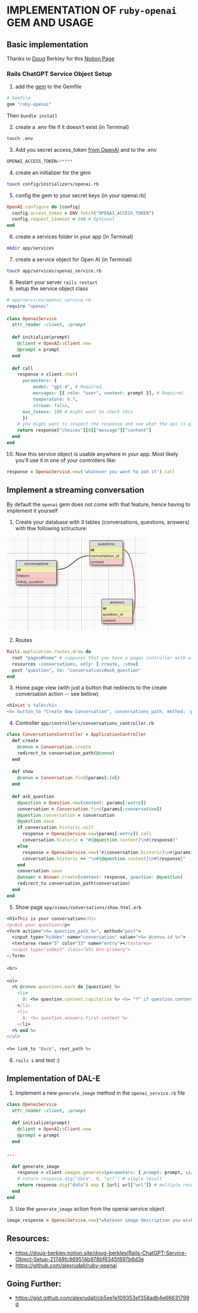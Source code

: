# IMPLEMENTATION OF ```ruby-openai``` GEM AND USAGE

## Basic implementation
Thanks to [Doug](https://github.com/dmbf29) Berkley for this [Notion Page](https://doug-berkley.notion.site/doug-berkley/Rails-ChatGPT-Service-Object-Setup-21748fc969514b978bf6345f897b6d3e)

### Rails ChatGPT Service Object Setup

1. add the [gem](https://github.com/alexrudall/ruby-openai) to the Gemfile

```ruby
# Gemfile
gem "ruby-openai"
```

Then `bundle install`

2. create a .env file if it doesn't exist (in Terminal)

```bash
touch .env
```

3. Add you secret access_token [from OpenAI](https://platform.openai.com/account/api-keys) and to the .env

```jsx
OPENAI_ACCESS_TOKEN=*****
```

4. create an initializer for the gem

```bash
touch config/initializers/openai.rb
```

5. config the gem to your secret keys (in your openai.rb)

```ruby
OpenAI.configure do |config|
  config.access_token = ENV.fetch("OPENAI_ACCESS_TOKEN")
  config.request_timeout = 240 # Optional
end
```

6. create a services folder in your app (in Terminal)

```bash
mkdir app/services
```

7. create a service object for Open AI (in Terminal)

```bash
touch app/services/openai_service.rb
```

8. Restart your server `rails restart`
9. setup the service object class

```ruby
# app/services/openai_service.rb
require "openai"

class OpenaiService
  attr_reader :client, :prompt 

  def initialize(prompt)
    @client = OpenAI::Client.new
    @prompt = prompt
  end

  def call
    response = client.chat(
      parameters: {
          model: "gpt-4", # Required.
          messages: [{ role: "user", content: prompt }], # Required.
          temperature: 0.7,
          stream: false,
	  max_tokens: 100 # might want to check this
      })
    # you might want to inspect the response and see what the api is giving you
    return response["choices"][0]["message"]["content"]
  end
end
```

10. Now this service object is usable anywhere in your app. Most likely you’ll use it in one of your controllers like:
```ruby
response = OpenaiService.new('whatever you want to ask it').call
```

## Implement a streaming conversation
By default the ```openai``` gem does not come with that feature, hence having to implement it yourself

1. Create your database with 3 tables (conversations, questions, answers) with thw following sctructure:

<img src="./db-schema.png" width="380">

2. Routes
```ruby
Rails.application.routes.draw do
  root "pages#home" # supposes that you have a pages controller with a home action
  resources :conversations, only: [:create, :show]
  post "question", to: "conversations#ask_question"
end
```

3. Home page view (with just a button that redirects to the create conversation action -- see bellow)
```ruby
<h1>Let's talk</h1>
<%= button_to "Create New Conversation", conversations_path, method: :post, class: "btn btn-primary my-3" %>
```

4. Controller ```app/controllers/conversations_controller.rb```
```ruby
class ConversationsController < ApplicationController
  def create
    @convo = Conversation.create
    redirect_to conversation_path(@convo)
  end

  def show
    @convo = Conversation.find(params[:id])
  end

  def ask_question
    @question = Question.new(content: params[:entry])
    conversation = Conversation.find(params[:conversation])
    @question.conversation = conversation
    @question.save
    if conversation.historic.nil?
      response = OpenaiService.new(params[:entry]).call 
      conversation.historic = "#{@question.content}\n#{response}"
    else
      response = OpenaiService.new("#{conversation.historic}\n#{params[:entry]}").call
      conversation.historic += "\n#{@question.content}\n#{response}"
    end
    conversation.save
    @answer = Answer.create(content: response, question: @question)
    redirect_to conversation_path(conversation)
  end
end
```

5. Show page ```app/views/conversations/show.html.erb```

```ruby
<h1>This is your conversation</h1>
<p>Ask your question</p>
<form action="<%= question_path %>", method="post">
  <input type="hidden" name="conversation" value="<%= @convo.id %>">
  <textarea rows="5" cols="33" name="entry"></textarea>
  <input type="submit" class="btn btn-primary">
</form>

<br>

<ul>
  <% @convo.questions.each do |question| %>
    <li>
      Q: <%= question.content.capitalize %> <%= "?" if question.content.strip.last != "?" %>
    </li>
    <li>
      A: <%= question.answers.first.content %>
    </li>
  <% end %>
</ul>

<%= link_to "Back", root_path %>

```
6. ```rails s``` and test :)


## Implementation of DAL-E

1. Implement a new ```generate_image``` method in the ```openai_service.rb``` file
```ruby
class OpenaiService
  attr_reader :client, :prompt 

  def initialize(prompt)
    @client = OpenAI::Client.new
    @prompt = prompt
  end

...

  def generate_image
    response = client.images.generate(parameters: { prompt: prompt, size: "256x256", n: 4 }) # multiple images with the "n: 4" option
    # return response.dig("data", 0, "url") # single result
    return response.dig("data").map { |url| url["url"]} # multiple results
  end
end
```
3. Use the ```generate_image``` action from the openai service object
```ruby
image_response = OpenaiService.new("whatever image description you wish").generate_image
```

## Resources:
- https://doug-berkley.notion.site/doug-berkley/Rails-ChatGPT-Service-Object-Setup-21748fc969514b978bf6345f897b6d3e
- https://github.com/alexrudall/ruby-openai

## Going Further:
- https://gist.github.com/alexrudall/cb5ee1e109353ef358adb4e66631799d
